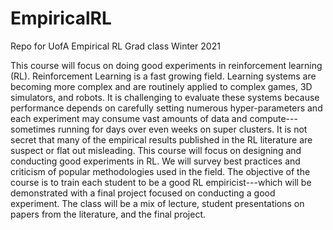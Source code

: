 # EmpiricalRL
Repo for UofA Empirical RL Grad class Winter 2021

This course will focus on doing good experiments in reinforcement learning (RL). Reinforcement Learning is a fast growing field. Learning systems are becoming more complex and are routinely applied to complex games, 3D simulators, and robots. It is challenging to evaluate these systems because performance depends on carefully setting numerous hyper-parameters and each experiment may consume vast amounts of data and compute---sometimes running for days over even weeks on super clusters. It is not secret that many of the empirical results published in the RL literature are suspect or flat out misleading. This course will focus on designing and conducting good experiments in RL. We will survey best practices and criticism of popular methodologies used in the field. The objective of the course is to train each student to be a good RL empiricist---which will be demonstrated with a final project focused on conducting a good experiment. The class will be a mix of lecture, student presentations on papers from the literature, and the final project.

